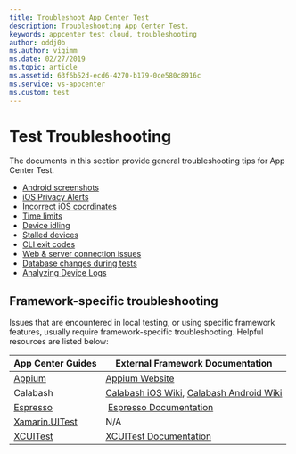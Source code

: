 ```yaml
---
title: Troubleshoot App Center Test
description: Troubleshooting App Center Test.
keywords: appcenter test cloud, troubleshooting
author: oddj0b
ms.author: vigimm
ms.date: 02/27/2019
ms.topic: article
ms.assetid: 63f6b52d-ecd6-4270-b179-0ce580c8916c
ms.service: vs-appcenter
ms.custom: test
---
```


# Test Troubleshooting
The documents in this section provide general troubleshooting tips for App Center Test. 

- [Android screenshots](test-cloud/troubleshooting/android-screenshots.md)
- [iOS Privacy Alerts](test-cloud/troubleshooting/ios-privacy-alerts.md)
- [Incorrect iOS coordinates](test-cloud/troubleshooting/incorrect-ios-coordinates.md)
- [Time limits](test-cloud/troubleshooting/time-outs.md)
- [Device idling](test-cloud/troubleshooting/sleep.md)
- [Stalled devices](test-cloud/troubleshooting/stalls.md)
- [CLI exit codes](test-cloud/troubleshooting/cli-exit-codes.md)
- [Web & server connection issues](test-cloud/troubleshooting/server-connection.md)
- [Database changes during tests](test-cloud/troubleshooting/database-changes.md)
- [Analyzing Device Logs](test-cloud/troubleshooting/device-logs.md)

## Framework-specific troubleshooting
Issues that are encountered in local testing, or using specific framework features, usually require framework-specific troubleshooting. Helpful resources are listed below:

| App Center Guides | External Framework Documentation |
| -------------- | ----------------------------------------- |
| [Appium](~/test-cloud/frameworks/appium/index.md) | [Appium Website](https://appium.io) |
| Calabash | [Calabash iOS Wiki](https://github.com/calabash/calabash-ios/wiki),  [Calabash Android Wiki](https://github.com/calabash/calabash-android/wiki) |
| [Espresso](~/test-cloud/frameworks/espresso/index.md) | [Espresso Documentation](https://developer.android.com/training/testing/espresso/) |
| [Xamarin.UITest](~/test-cloud/frameworks/uitest/troubleshooting/index.md) | N/A |
| [XCUITest](~/test-cloud/frameworks/xcuitest/index.md) | [XCUITest Documentation](https://developer.apple.com/library/content/documentation/DeveloperTools/Conceptual/testing_with_xcode/chapters/09-ui_testing.html) |


